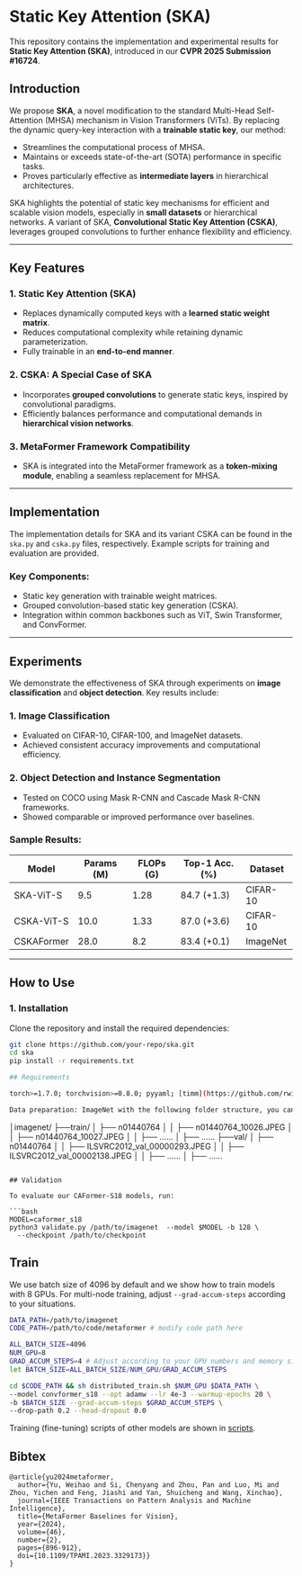 # Static Key Attention (SKA)

This repository contains the implementation and experimental results for **Static Key Attention (SKA)**, introduced in our **CVPR 2025 Submission #16724**.

## Introduction
We propose **SKA**, a novel modification to the standard Multi-Head Self-Attention (MHSA) mechanism in Vision Transformers (ViTs). By replacing the dynamic query-key interaction with a **trainable static key**, our method:

- Streamlines the computational process of MHSA.
- Maintains or exceeds state-of-the-art (SOTA) performance in specific tasks.
- Proves particularly effective as **intermediate layers** in hierarchical architectures.

SKA highlights the potential of static key mechanisms for efficient and scalable vision models, especially in **small datasets** or hierarchical networks. A variant of SKA, **Convolutional Static Key Attention (CSKA)**, leverages grouped convolutions to further enhance flexibility and efficiency.

---

## Key Features

### 1. Static Key Attention (SKA)
- Replaces dynamically computed keys with a **learned static weight matrix**.
- Reduces computational complexity while retaining dynamic parameterization.
- Fully trainable in an **end-to-end manner**.

### 2. CSKA: A Special Case of SKA
- Incorporates **grouped convolutions** to generate static keys, inspired by convolutional paradigms.
- Efficiently balances performance and computational demands in **hierarchical vision networks**.

### 3. MetaFormer Framework Compatibility
- SKA is integrated into the MetaFormer framework as a **token-mixing module**, enabling a seamless replacement for MHSA.

---

## Implementation

The implementation details for SKA and its variant CSKA can be found in the `ska.py` and `cska.py` files, respectively. Example scripts for training and evaluation are provided.

### Key Components:
- Static key generation with trainable weight matrices.
- Grouped convolution-based static key generation (CSKA).
- Integration within common backbones such as ViT, Swin Transformer, and ConvFormer.

---

## Experiments

We demonstrate the effectiveness of SKA through experiments on **image classification** and **object detection**. Key results include:

### 1. Image Classification
- Evaluated on CIFAR-10, CIFAR-100, and ImageNet datasets.
- Achieved consistent accuracy improvements and computational efficiency.

### 2. Object Detection and Instance Segmentation
- Tested on COCO using Mask R-CNN and Cascade Mask R-CNN frameworks.
- Showed comparable or improved performance over baselines.

### Sample Results:
| Model        | Params (M) | FLOPs (G) | Top-1 Acc. (%) | Dataset    |
|--------------|------------|-----------|----------------|------------|
| SKA-ViT-S    | 9.5        | 1.28      | 84.7 (+1.3)    | CIFAR-10   |
| CSKA-ViT-S   | 10.0       | 1.33      | 87.0 (+3.6)    | CIFAR-10   |
| CSKAFormer   | 28.0       | 8.2       | 83.4 (+0.1)    | ImageNet   |

---

## How to Use

### 1. Installation
Clone the repository and install the required dependencies:
```bash
git clone https://github.com/your-repo/ska.git
cd ska
pip install -r requirements.txt

## Requirements

torch>=1.7.0; torchvision>=0.8.0; pyyaml; [timm](https://github.com/rwightman/pytorch-image-models) (`pip install timm==0.6.11`)

Data preparation: ImageNet with the following folder structure, you can extract ImageNet by this [script](https://gist.github.com/BIGBALLON/8a71d225eff18d88e469e6ea9b39cef4).

```
│imagenet/
├──train/
│  ├── n01440764
│  │   ├── n01440764_10026.JPEG
│  │   ├── n01440764_10027.JPEG
│  │   ├── ......
│  ├── ......
├──val/
│  ├── n01440764
│  │   ├── ILSVRC2012_val_00000293.JPEG
│  │   ├── ILSVRC2012_val_00002138.JPEG
│  │   ├── ......
│  ├── ......
```

## Validation

To evaluate our CAFormer-S18 models, run:

```bash
MODEL=caformer_s18
python3 validate.py /path/to/imagenet  --model $MODEL -b 128 \
  --checkpoint /path/to/checkpoint 
```

## Train
We use batch size of 4096 by default and we show how to train models with 8 GPUs. For multi-node training, adjust `--grad-accum-steps` according to your situations.

```bash
DATA_PATH=/path/to/imagenet
CODE_PATH=/path/to/code/metaformer # modify code path here

ALL_BATCH_SIZE=4096
NUM_GPU=8
GRAD_ACCUM_STEPS=4 # Adjust according to your GPU numbers and memory size.
let BATCH_SIZE=ALL_BATCH_SIZE/NUM_GPU/GRAD_ACCUM_STEPS

cd $CODE_PATH && sh distributed_train.sh $NUM_GPU $DATA_PATH \
--model convformer_s18 --opt adamw --lr 4e-3 --warmup-epochs 20 \
-b $BATCH_SIZE --grad-accum-steps $GRAD_ACCUM_STEPS \
--drop-path 0.2 --head-dropout 0.0
```
Training (fine-tuning) scripts of other models are shown in [scripts](/scripts/).


## Bibtex
```
@article{yu2024metaformer,
  author={Yu, Weihao and Si, Chenyang and Zhou, Pan and Luo, Mi and Zhou, Yichen and Feng, Jiashi and Yan, Shuicheng and Wang, Xinchao},
  journal={IEEE Transactions on Pattern Analysis and Machine Intelligence}, 
  title={MetaFormer Baselines for Vision}, 
  year={2024},
  volume={46},
  number={2},
  pages={896-912},
  doi={10.1109/TPAMI.2023.3329173}}
}
```
